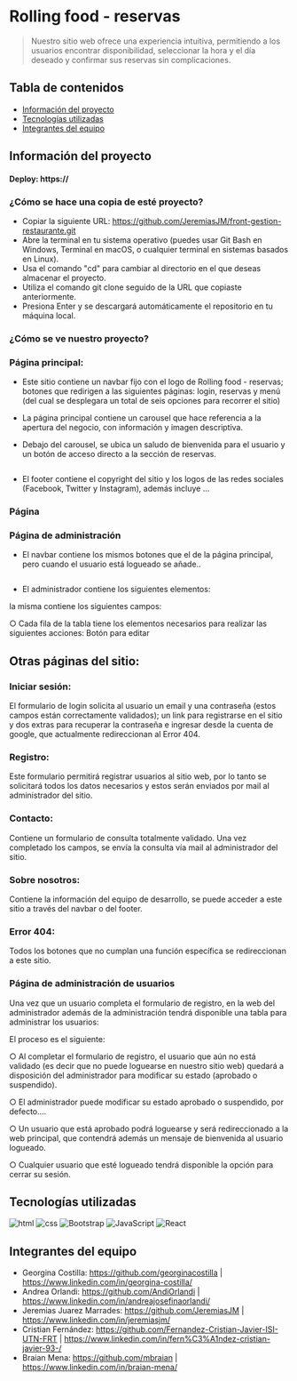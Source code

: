 # Rolling food - reservas
> Nuestro sitio web ofrece una experiencia intuitiva, permitiendo a los usuarios encontrar disponibilidad, seleccionar la hora y el día deseado y confirmar sus reservas sin complicaciones.

## Tabla de contenidos
* [Información del proyecto](#informacion)
* [Tecnologías utilizadas](#tecnologias)
* [Integrantes del equipo](#integrantes)

## Información del proyecto <a name="informacion"></a> 
  #### Deploy: https://
  
  ### ¿Cómo se hace una copia de esté proyecto?
  - Copiar la siguiente URL: https://github.com/JeremiasJM/front-gestion-restaurante.git
  - Abre la terminal en tu sistema operativo (puedes usar Git Bash en Windows, Terminal en macOS, o cualquier terminal en sistemas basados en Linux).
  - Usa el comando "cd" para cambiar al directorio en el que deseas almacenar el proyecto.
  - Utiliza el comando git clone seguido de la URL que copiaste anteriormente.
  - Presiona Enter y se descargará automáticamente el repositorio en tu máquina local.

  ### ¿Cómo se ve nuestro proyecto?
  ### Página principal:
  - Este sitio contiene un navbar fijo con el logo de Rolling food - reservas; botones que redirigen a las siguientes páginas: login, reservas y menú (del cual se desplegara un total de seis opciones para 
    recorrer el sitio)
  - La página principal contiene un carousel que hace referencia a la apertura del negocio, con información y imagen descriptiva.
  - Debajo del carousel, se ubica un saludo de bienvenida para el usuario y un botón de acceso directo a la sección de reservas. 
    
    <img src= ""></img>
    
  - El footer contiene el copyright del sitio y los logos de las redes sociales (Facebook, Twitter y Instagram), además incluye ...
    
### Página 

### Página de administración
- El navbar contiene los mismos botones que el de la página principal, pero cuando el usuario está logueado se añade..

<img src= ""></img>

- El administrador contiene los siguientes elementos:

 la misma contiene los siguientes campos:


○ Cada fila de la tabla tiene los elementos necesarios para realizar las siguientes
acciones: 
Botón para editar 

## Otras páginas del sitio:

### Iniciar sesión: 
El formulario de login solicita al usuario un email y una contraseña (estos campos están correctamente validados); un link para registrarse en el sitio y dos extras para recuperar la contraseña e ingresar desde la cuenta de google, que actualmente redireccionan al Error 404.

### Registro: 
Este formulario permitirá registrar usuarios al sitio web, por lo tanto se solicitará todos los datos necesarios y estos serán enviados por mail al administrador del sitio.

### Contacto: 
Contiene un formulario de consulta totalmente validado. Una vez completado los campos, se envía la consulta vía mail al administrador del sitio.

### Sobre nosotros: 
Contiene la información del equipo de desarrollo, se puede acceder a este sitio a través del navbar o del footer.

### Error 404: 
Todos los botones que no cumplan una función específica se redireccionan a este sitio.

### Página de administración de usuarios
Una vez que un usuario completa el formulario de registro, en la web del administrador además de la administración  tendrá disponible una
tabla para administrar los usuarios:

El proceso es el siguiente:

○ Al completar el formulario de registro, el usuario que aún no está validado (es decir que no puede loguearse en nuestro sitio web) quedará a disposición del administrador para modificar su estado (aprobado o suspendido).

○ El administrador puede modificar su estado aprobado o suspendido, por defecto....

○ Un usuario que está aprobado podrá loguearse y será redireccionado a la web principal, que contendrá además un mensaje de bienvenida al usuario logueado.

○ Cualquier usuario que esté logueado tendrá disponible la opción para cerrar su sesión.


## Tecnologías utilizadas <a name="tecnologias"></a>

<img alt="html" src="https://img.shields.io/badge/HTML5-E34F26?style=for-the-badge&logo=html5&logoColor=white">
<img alt="css" src="https://img.shields.io/badge/CSS3-1572B6?style=for-the-badge&logo=css3&logoColor=white">
<img alt="Bootstrap" src="https://img.shields.io/badge/Bootstrap-563D7C?style=for-the-badge&logo=bootstrap&logoColor=white">
<img alt="JavaScript" src="https://img.shields.io/badge/JavaScript-323330?style=for-the-badge&logo=javascript&logoColor=F7DF1E">
<img alt="React" src="https://img.shields.io/badge/react-%2320232a.svg?style=for-the-badge&logo=react&logoColor=%2361DAFB"/>

## Integrantes del equipo <a name="integrantes"></a>
- Georgina Costilla: https://github.com/georginacostilla | https://www.linkedin.com/in/georgina-costilla/
- Andrea Orlandi: https://github.com/AndiOrlandi | https://www.linkedin.com/in/andreajosefinaorlandi/
- Jeremias Juarez Marrades: https://github.com/JeremiasJM | https://www.linkedin.com/in/jeremiasjm/
- Cristian Fernández: https://github.com/Fernandez-Cristian-Javier-ISI-UTN-FRT | https://www.linkedin.com/in/fern%C3%A1ndez-cristian-javier-93-/
- Braian Mena: https://github.com/mbraian | https://www.linkedin.com/in/braian-mena/
